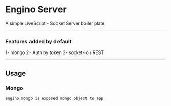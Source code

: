 # Engino Server

A simple LiveScript - Socket Server boiler plate.

----------
### Features added by default
1- mongo
2- Auth by token
3- socket-io / REST

----------
## Usage
### Mongo
	engino.mongo is exposed mongo object to app